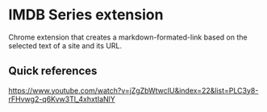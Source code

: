 # IMDB Series extension

Chrome extension that creates a markdown-formated-link based on the selected text of a site and its URL.


## Quick references
https://www.youtube.com/watch?v=jZgZbWtwcIU&index=22&list=PLC3y8-rFHvwg2-q6Kvw3Tl_4xhxtIaNlY

